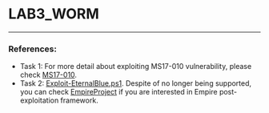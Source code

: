 # LAB3_WORM
***
### References:
* Task 1: For more detail about exploiting MS17-010 vulnerability, please check [MS17-010](http://https://github.com/helviojunior/MS17-010).
* Task 2: [Exploit-EternalBlue.ps1](http://https://github.com/EmpireProject/Empire/blob/master/data/module_source/exploitation/Exploit-EternalBlue.ps1). Despite of no longer being supported, you can check [EmpireProject](http://https://github.com/EmpireProject/Empire) if you are interested in Empire post-exploitation framework.

